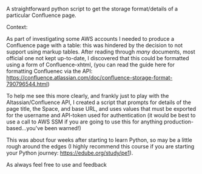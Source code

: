 A straightforward python script to get the storage format/details of a particular Confluence page.


Context:

As part of investigating some AWS accounts I needed to produce a Confluence page with a table:  this was hindered by the decision to not support using markup tables.
After reading through *many* documents, most official one not kept up-to-date, I discovered that this could be formatted using a form of Confluence-xhtml, (you can read the guide here for formatting Confluenec via the API: https://confluence.atlassian.com/doc/confluence-storage-format-790796544.html)

To help me see this more clearly, and frankly just to play with the Altassian/Confluence API, I created a script that prompts for details of the page title, the Space, and base URL, and uses values that must be exported for the username and API-token used for authentication (it would be best to use a call to AWS SSM if you are going to use this for anything production-based...you've been warned!)

This was about four weeks after starting to learn Python, so may be a little rough around the edges (I highly recommend this course if you are starting your Python journey: https://edube.org/study/pe1).

As always feel free to use and feedback